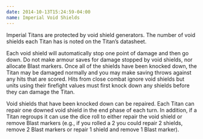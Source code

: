 ```yaml
---
date: 2014-10-13T15:24:59-04:00
name: Imperial Void Shields
---
```

Imperial Titans are protected by void shield generators. The number of void shields each Titan has is noted on the Titan&rsquo;s datasheet.

Each void shield will automatically stop one point of damage and then go down. Do not make armour saves for damage stopped by void shields, nor allocate Blast markers. Once all of the shields have been knocked down, the Titan may be damaged normally and you may make saving throws against any hits that are scored. Hits from close combat ignore void shields but units using their firefight values must first knock down any shields before they can damage the Titan.

Void shields that have been knocked down can be repaired. Each Titan can repair one downed void shield in the end phase of each turn. In addition, if a Titan regroups it can use the dice roll to either repair the void shield or remove Blast markers (e.g., if you rolled a 2 you could repair 2 shields, remove 2 Blast markers or repair 1 shield and remove 1 Blast marker).